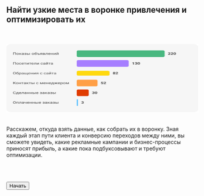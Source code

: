 ## Найти узкие места в воронке привлечения и оптимизировать их

<br>
<br>

<img src="1ScreenImage.png" alt="" width="100%" height="180px"/>

<br>
<br>

Расскажем, откуда взять данные, как собрать их в воронку. Зная каждый этап пути клиента и конверсию переходов между ними, вы сможете увидеть, какие рекламные кампании и бизнес-процессы приносят прибыль, а какие пока подбуксовывают и требуют оптимизации.

<br>
<br>

<button b_to="/calltracking/2Screen.md" b_type="fill" b_theme="primary">Начать</button>